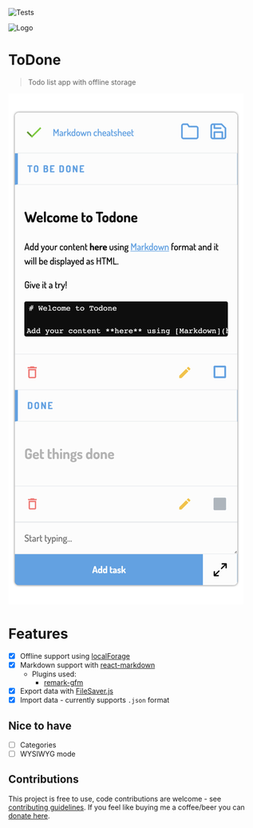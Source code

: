 ![Tests](https://github.com/talentedunicorn/todone/workflows/Testing%20push%20and%20PRs/badge.svg)

![Logo](src/logo.svg)

# ToDone

> Todo list app with offline storage

![Screenshot](screenshot.png)

# Features

- [x] Offline support using [localForage](https://github.com/localForage/localForage)
- [x] Markdown support with [react-markdown](https://github.com/rexxars/react-markdown)
  - Plugins used:
    - [remark-gfm](https://github.com/remarkjs/remark-gfm)
- [x] Export data with [FileSaver.js](https://www.npmjs.com/package/file-saver)
- [x] Import data - currently supports `.json` format

## Nice to have

- [ ] Categories
- [ ] WYSIWYG mode

## Contributions

This project is free to use, code contributions are welcome - see [contributing guidelines](CONTRIBUTING.md). If you feel like buying me a coffee/beer you can [donate here](https://paypal.me/talentedunicorn).
